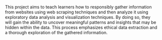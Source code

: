 This project aims to teach learners how to responsibly gather information from websites using web scraping techniques and then analyze it using exploratory data analysis and visualization techniques. 
By doing so, they will gain the ability to uncover meaningful patterns and insights that may be hidden within the data. 
This process emphasizes ethical data extraction and a thorough exploration of the gathered information.
